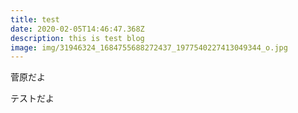 ```yaml
---
title: test
date: 2020-02-05T14:46:47.368Z
description: this is test blog
image: img/31946324_1684755688272437_1977540227413049344_o.jpg
---
```

菅原だよ

テストだよ
